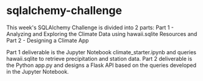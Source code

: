 # sqlalchemy-challenge

This week's SQLAlchemy Challenge is divided into 2 parts: 
    Part 1 - Analyzing and Exploring the Climate Data using hawaii.sqlite Resources
and Part 2 - Designing a Climate App


Part 1 deliverable is the Jupyter Notebook climate_starter.ipynb and queries hawaii.sqlite to retrieve precipitation and station data.
Part 2 deliverable is the Python app.py and designs a Flask API based on the queries developed in the Jupyter Notebook.